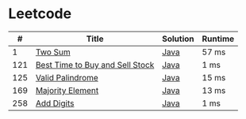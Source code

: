 # Leetcode

| # | Title | Solution | Runtime |
|---| ----- | -------- | ------- |
|1|[ Two Sum](https://leetcode.com/problems/two-sum/)|[Java](./solutions/1.%20Two%20Sum.java)|57 ms|
|121|[ Best Time to Buy and Sell Stock](https://leetcode.com/problems/best-time-to-buy-and-sell-stock/)|[Java](./solutions/121.%20Best%20Time%20to%20Buy%20and%20Sell%20Stock.java)|1 ms|
|125|[ Valid Palindrome](https://leetcode.com/problems/valid-palindrome/)|[Java](./solutions/125.%20Valid%20Palindrome.java)|15 ms|
|169|[ Majority Element](https://leetcode.com/problems/majority-element/)|[Java](./solutions/169.%20Majority%20Element.java)|13 ms|
|258|[ Add Digits](https://leetcode.com/problems/add-digits/)|[Java](./solutions/258.%20Add%20Digits.java)|1 ms|
